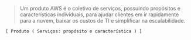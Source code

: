 > Um produto AWS é o coletivo de serviços, possuindo propósitos e características individuais, para ajudar clientes em ir rapidamente para a nuvem, baixar os custos de TI e simplificar na escalabilidade.

` [ Produto ( Serviços: propósito e característica ) ] `